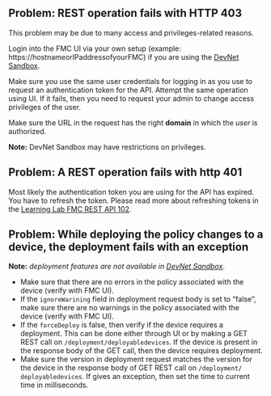 ## Problem: REST operation fails with HTTP 403
This problem may be due to many access and privileges-related reasons.

Login into the FMC UI via your own setup (example: https://hostnameorIPaddressofyourFMC) if you are using the [DevNet Sandbox](https://fmcrestapisandbox.cisco.com).

Make sure you use the same user credentials for logging in as you use to request an authentication token for the API. Attempt the same operation using UI. If it fails, then you need to request your admin to change access privileges of the user.

Make sure the URL in the request has the right **domain** in which the *user* is authorized.

**Note:** DevNet Sandbox may have restrictions on privileges.


## Problem: A REST operation fails with http 401
Most likely the authentication token you are using for the API has expired. You have to refresh the token. Please read more about refreshing tokens in the [Learning Lab FMC REST API 102](https://learninglabs.cisco.com/lab/ucsd-rest-api-102/step/1).


## Problem: While deploying the policy changes to a device, the deployment fails with an exception

**Note:** *deployment features are not available in [DevNet Sandbox](https://fmcrestapisandbox.cisco.com/api/api-explorer)*.

* Make sure that there are no errors in the policy associated with the device (verify with FMC UI).
* If the `ignoreWarining` field in deployment request body is set to “false”, make sure there are no warnings in the policy associated with the device (verify with FMC UI).
* If the `forceDeploy` is false, then verify if the device requires a deployment. This can be done either through UI or by making a GET REST call on `/deployment/deployabledevices`. If the device is present in the response body of the GET call, then the device requires deployment.
* Make sure the version in deployment request matches the version for the device in the response body of GET REST call on `/deployment/ deployabledevices`. If gives an exception, then set the time to current time in milliseconds.
